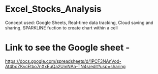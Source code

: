 # Excel_Stocks_Analysis
Concept used: Google Sheets, Real-time data tracking, Cloud saving and sharing, SPARKLINE fuction to create chart within a cell


# Link to see the Google sheet -
https://docs.google.com/spreadsheets/d/1PCF3NAnVod-At4boZKvcEtbo7nXxEuQa2UmNAa-TN4s/edit?usp=sharing

